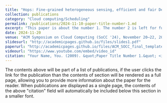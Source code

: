 ```yaml
---
title: "Hops: Fine-grained heterogeneous sensing, efficient and fair Deep Learning cluster scheduling system"
collection: publications
category: "Cloud computing/Scheduling"
permalink: /publications/2024-11-10-paper-title-number-1.md
excerpt: "This paper is about the number 1. The number 2 is left for future work."
date: 2024-11-20
venue: "ACM Symposium on Cloud Computing (SoCC '24), November 20–22, 2024, Redmond, WA, USA"
slidesurl: "http://academicpages.github.io/files/slides1.pdf"
paperurl: "http://academicpages.github.io/files/ACM_SOCC_final_template (11).pdf"
videourl: "https://www.youtube.com/embed/video_id"
citation: "Your Name, You. (2009). &quot;Paper Title Number 1.&quot; <i>Journal 1</i>. 1(1)."
---
```


The contents above will be part of a list of publications, if the user clicks the link for the publication than the contents of section will be rendered as a full page, allowing you to provide more information about the paper for the reader. When publications are displayed as a single page, the contents of the above "citation" field will automatically be included below this section in a smaller font.
